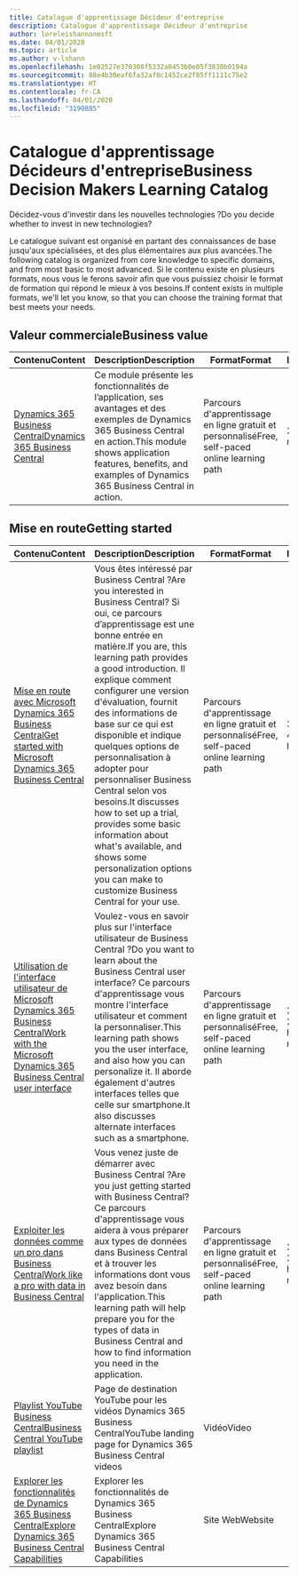 ```yaml
---
title: Catalogue d'apprentissage Décideur d'entreprise
description: Catalogue d'apprentissage Décideur d'entreprise
author: loreleishannonmsft
ms.date: 04/01/2020
ms.topic: article
ms.author: v-lshann
ms.openlocfilehash: 1e02527e370308f5332a0453b0e05f3838b0194a
ms.sourcegitcommit: 88e4b30eaf6fa32af0c1452ce2f85ff1111c75e2
ms.translationtype: HT
ms.contentlocale: fr-CA
ms.lasthandoff: 04/01/2020
ms.locfileid: "3190885"
---
```

# <a name="business-decision-makers-learning-catalog"></a><span data-ttu-id="c538d-103">Catalogue d'apprentissage Décideurs d'entreprise</span><span class="sxs-lookup"><span data-stu-id="c538d-103">Business Decision Makers Learning Catalog</span></span>

<span data-ttu-id="c538d-104">Décidez-vous d'investir dans les nouvelles technologies ?</span><span class="sxs-lookup"><span data-stu-id="c538d-104">Do you decide whether to invest in new technologies?</span></span>

<span data-ttu-id="c538d-105">Le catalogue suivant est organisé en partant des connaissances de base jusqu'aux spécialisées, et des plus élémentaires aux plus avancées.</span><span class="sxs-lookup"><span data-stu-id="c538d-105">The following catalog is organized from core knowledge to specific domains, and from most basic to most advanced.</span></span> <span data-ttu-id="c538d-106">Si le contenu existe en plusieurs formats, nous vous le ferons savoir afin que vous puissiez choisir le format de formation qui répond le mieux à vos besoins.</span><span class="sxs-lookup"><span data-stu-id="c538d-106">If content exists in multiple formats, we'll let you know, so that you can choose the training format that best meets your needs.</span></span>  

## <a name="business-value"></a><span data-ttu-id="c538d-107">Valeur commerciale<a name="busvalue"></a></span><span class="sxs-lookup"><span data-stu-id="c538d-107">Business value<a name="busvalue"></a></span></span>

| <span data-ttu-id="c538d-108">Contenu</span><span class="sxs-lookup"><span data-stu-id="c538d-108">Content</span></span>                                                                 | <span data-ttu-id="c538d-109">Description</span><span class="sxs-lookup"><span data-stu-id="c538d-109">Description</span></span>                                                                                                | <span data-ttu-id="c538d-110">Format</span><span class="sxs-lookup"><span data-stu-id="c538d-110">Format</span></span>                                | <span data-ttu-id="c538d-111">Longueur</span><span class="sxs-lookup"><span data-stu-id="c538d-111">Length</span></span>     |
|----------------------------------------------------------------------------------------------------------------|------------------------------------------------------------------------------------------------------------|---------------------------------------|------------|
| [<span data-ttu-id="c538d-112">Dynamics 365 Business Central</span><span class="sxs-lookup"><span data-stu-id="c538d-112">Dynamics 365 Business Central</span></span>](https://docs.microsoft.com/learn/modules/dynamics-365-business-central/) | <span data-ttu-id="c538d-113">Ce module présente les fonctionnalités de l’application, ses avantages et des exemples de Dynamics 365 Business Central en action.</span><span class="sxs-lookup"><span data-stu-id="c538d-113">This module shows application features, benefits, and examples of Dynamics 365 Business Central in action.</span></span> | <span data-ttu-id="c538d-114">Parcours d'apprentissage en ligne gratuit et personnalisé</span><span class="sxs-lookup"><span data-stu-id="c538d-114">Free, self-paced online learning path</span></span> | <span data-ttu-id="c538d-115">24 minutes</span><span class="sxs-lookup"><span data-stu-id="c538d-115">24 minutes</span></span> |

## <a name="getting-started"></a><span data-ttu-id="c538d-116">Mise en route<a name="get-started"></a></span><span class="sxs-lookup"><span data-stu-id="c538d-116">Getting started<a name="get-started"></a></span></span>

| <span data-ttu-id="c538d-117">Contenu</span><span class="sxs-lookup"><span data-stu-id="c538d-117">Content</span></span>                                                                                                                             | <span data-ttu-id="c538d-118">Description</span><span class="sxs-lookup"><span data-stu-id="c538d-118">Description</span></span>                                                                                                                                                                                                                                                                                      | <span data-ttu-id="c538d-119">Format</span><span class="sxs-lookup"><span data-stu-id="c538d-119">Format</span></span>                                | <span data-ttu-id="c538d-120">Longueur</span><span class="sxs-lookup"><span data-stu-id="c538d-120">Length</span></span>             |
|------------------------------------------------------------------------------------------------------------------------------------------------------------------------------|--------------------------------------------------------------------------------------------------------------------------------------------------------------------------------------------------------------------------------------------------------------------------------------------------|---------------------------------------|--------------------|
| [<span data-ttu-id="c538d-121">Mise en route avec Microsoft Dynamics 365 Business Central</span><span class="sxs-lookup"><span data-stu-id="c538d-121">Get started with Microsoft Dynamics 365 Business Central</span></span>](https://docs.microsoft.com/learn/paths/get-started-dynamics-365-business-central/)                          | <span data-ttu-id="c538d-122">Vous êtes intéressé par Business Central ?</span><span class="sxs-lookup"><span data-stu-id="c538d-122">Are you interested in Business Central?</span></span> <span data-ttu-id="c538d-123">Si oui, ce parcours d’apprentissage est une bonne entrée en matière.</span><span class="sxs-lookup"><span data-stu-id="c538d-123">If you are, this learning path provides a good introduction.</span></span> <span data-ttu-id="c538d-124">Il explique comment configurer une version d'évaluation, fournit des informations de base sur ce qui est disponible et indique quelques options de personnalisation à adopter pour personnaliser Business Central selon vos besoins.</span><span class="sxs-lookup"><span data-stu-id="c538d-124">It discusses how to set up a trial, provides some basic information about what's available, and shows some personalization options you can make to customize Business Central for your use.</span></span> | <span data-ttu-id="c538d-125">Parcours d'apprentissage en ligne gratuit et personnalisé</span><span class="sxs-lookup"><span data-stu-id="c538d-125">Free, self-paced online learning path</span></span> | <span data-ttu-id="c538d-126">3 heures 4 minutes</span><span class="sxs-lookup"><span data-stu-id="c538d-126">3 hours 4 minutes</span></span>  |
| [<span data-ttu-id="c538d-127">Utilisation de l'interface utilisateur de Microsoft Dynamics 365 Business Central</span><span class="sxs-lookup"><span data-stu-id="c538d-127">Work with the Microsoft Dynamics 365 Business Central user interface</span></span>](https://docs.microsoft.com/learn/paths/work-with-user-interface-dynamics-365-business-central/) | <span data-ttu-id="c538d-128">Voulez-vous en savoir plus sur l'interface utilisateur de Business Central ?</span><span class="sxs-lookup"><span data-stu-id="c538d-128">Do you want to learn about the Business Central user interface?</span></span> <span data-ttu-id="c538d-129">Ce parcours d'apprentissage vous montre l'interface utilisateur et comment la personnaliser.</span><span class="sxs-lookup"><span data-stu-id="c538d-129">This learning path shows you the user interface, and also how you can personalize it.</span></span> <span data-ttu-id="c538d-130">Il aborde également d'autres interfaces telles que celle sur smartphone.</span><span class="sxs-lookup"><span data-stu-id="c538d-130">It also discusses alternate interfaces such as a smartphone.</span></span>                                                                               | <span data-ttu-id="c538d-131">Parcours d'apprentissage en ligne gratuit et personnalisé</span><span class="sxs-lookup"><span data-stu-id="c538d-131">Free, self-paced online learning path</span></span> | <span data-ttu-id="c538d-132">2 heures 27 minutes</span><span class="sxs-lookup"><span data-stu-id="c538d-132">2 hours 27 minutes</span></span> |
| [<span data-ttu-id="c538d-133">Exploiter les données comme un pro dans Business Central</span><span class="sxs-lookup"><span data-stu-id="c538d-133">Work like a pro with data in Business Central</span></span>](https://docs.microsoft.com/learn/paths/work-pro-data-dynamics-365-business-central)                                    | <span data-ttu-id="c538d-134">Vous venez juste de démarrer avec Business Central ?</span><span class="sxs-lookup"><span data-stu-id="c538d-134">Are you just getting started with Business Central?</span></span> <span data-ttu-id="c538d-135">Ce parcours d'apprentissage vous aidera à vous préparer aux types de données dans Business Central et à trouver les informations dont vous avez besoin dans l'application.</span><span class="sxs-lookup"><span data-stu-id="c538d-135">This learning path will help prepare you for the types of data in Business Central and how to find information you need in the application.</span></span>                                                                                                  | <span data-ttu-id="c538d-136">Parcours d'apprentissage en ligne gratuit et personnalisé</span><span class="sxs-lookup"><span data-stu-id="c538d-136">Free, self-paced online learning path</span></span> | <span data-ttu-id="c538d-137">2 heures 27 minutes</span><span class="sxs-lookup"><span data-stu-id="c538d-137">2 hours 27 minutes</span></span> |
| [<span data-ttu-id="c538d-138">Playlist YouTube Business Central</span><span class="sxs-lookup"><span data-stu-id="c538d-138">Business Central YouTube playlist</span></span>](https://www.youtube.com/playlist?list=PLcakwueIHoT-wVFPKUtmxlqcG1kJ0oqq4)                                                                | <span data-ttu-id="c538d-139">Page de destination YouTube pour les vidéos Dynamics 365 Business Central</span><span class="sxs-lookup"><span data-stu-id="c538d-139">YouTube landing page for Dynamics 365 Business Central videos</span></span>                                                                                                                                                                                                                                    | <span data-ttu-id="c538d-140">Vidéo</span><span class="sxs-lookup"><span data-stu-id="c538d-140">Video</span></span>                                 |                    |
| [<span data-ttu-id="c538d-141">Explorer les fonctionnalités de Dynamics 365 Business Central</span><span class="sxs-lookup"><span data-stu-id="c538d-141">Explore Dynamics 365 Business Central Capabilities</span></span>](https://dynamics.microsoft.com/business-central/capabilities/)                                                    | <span data-ttu-id="c538d-142">Explorer les fonctionnalités de Dynamics 365 Business Central</span><span class="sxs-lookup"><span data-stu-id="c538d-142">Explore Dynamics 365 Business Central Capabilities</span></span>                                                                                                                                                                                                                                               | <span data-ttu-id="c538d-143">Site Web</span><span class="sxs-lookup"><span data-stu-id="c538d-143">Website</span></span>                               |                    |
